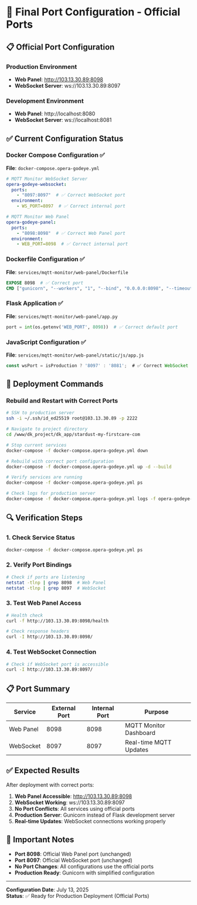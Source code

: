 # 🔧 Final Port Configuration - Official Ports

## 📋 **Official Port Configuration**

### **Production Environment**
- **Web Panel**: http://103.13.30.89:8098
- **WebSocket Server**: ws://103.13.30.89:8097

### **Development Environment**
- **Web Panel**: http://localhost:8080
- **WebSocket Server**: ws://localhost:8081

## ✅ **Current Configuration Status**

### **Docker Compose Configuration** ✅
**File**: `docker-compose.opera-godeye.yml`
```yaml
# MQTT Monitor WebSocket Server
opera-godeye-websocket:
  ports:
    - "8097:8097"  # ✅ Correct WebSocket port
  environment:
    - WS_PORT=8097  # ✅ Correct internal port

# MQTT Monitor Web Panel
opera-godeye-panel:
  ports:
    - "8098:8098"  # ✅ Correct Web Panel port
  environment:
    - WEB_PORT=8098  # ✅ Correct internal port
```

### **Dockerfile Configuration** ✅
**File**: `services/mqtt-monitor/web-panel/Dockerfile`
```dockerfile
EXPOSE 8098  # ✅ Correct port
CMD ["gunicorn", "--workers", "1", "--bind", "0.0.0.0:8098", "--timeout", "120", "--keep-alive", "5", "--log-level", "info", "app:app"]
```

### **Flask Application** ✅
**File**: `services/mqtt-monitor/web-panel/app.py`
```python
port = int(os.getenv('WEB_PORT', 8098))  # ✅ Correct default port
```

### **JavaScript Configuration** ✅
**File**: `services/mqtt-monitor/web-panel/static/js/app.js`
```javascript
const wsPort = isProduction ? '8097' : '8081';  # ✅ Correct WebSocket ports
```

## 🚀 **Deployment Commands**

### **Rebuild and Restart with Correct Ports**
```bash
# SSH to production server
ssh -i ~/.ssh/id_ed25519 root@103.13.30.89 -p 2222

# Navigate to project directory
cd /www/dk_project/dk_app/stardust-my-firstcare-com

# Stop current services
docker-compose -f docker-compose.opera-godeye.yml down

# Rebuild with correct port configuration
docker-compose -f docker-compose.opera-godeye.yml up -d --build

# Verify services are running
docker-compose -f docker-compose.opera-godeye.yml ps

# Check logs for production server
docker-compose -f docker-compose.opera-godeye.yml logs -f opera-godeye-panel
```

## 🔍 **Verification Steps**

### 1. **Check Service Status**
```bash
docker-compose -f docker-compose.opera-godeye.yml ps
```

### 2. **Verify Port Bindings**
```bash
# Check if ports are listening
netstat -tlnp | grep 8098  # Web Panel
netstat -tlnp | grep 8097  # WebSocket
```

### 3. **Test Web Panel Access**
```bash
# Health check
curl -f http://103.13.30.89:8098/health

# Check response headers
curl -I http://103.13.30.89:8098/
```

### 4. **Test WebSocket Connection**
```bash
# Check if WebSocket port is accessible
curl -I http://103.13.30.89:8097/
```

## 📋 **Port Summary**

| Service | External Port | Internal Port | Purpose |
|---------|---------------|---------------|---------|
| Web Panel | 8098 | 8098 | MQTT Monitor Dashboard |
| WebSocket | 8097 | 8097 | Real-time MQTT Updates |

## ✅ **Expected Results**

After deployment with correct ports:

1. **Web Panel Accessible**: http://103.13.30.89:8098
2. **WebSocket Working**: ws://103.13.30.89:8097
3. **No Port Conflicts**: All services using official ports
4. **Production Server**: Gunicorn instead of Flask development server
5. **Real-time Updates**: WebSocket connections working properly

## 🚨 **Important Notes**

- **Port 8098**: Official Web Panel port (unchanged)
- **Port 8097**: Official WebSocket port (unchanged)
- **No Port Changes**: All configurations use the official ports
- **Production Ready**: Gunicorn with simplified configuration

---
**Configuration Date**: July 13, 2025  
**Status**: ✅ Ready for Production Deployment (Official Ports) 